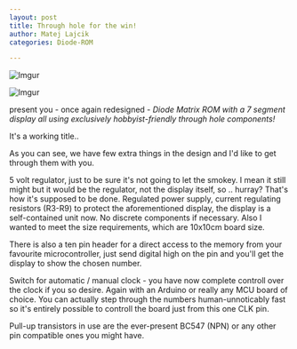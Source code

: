 ```yaml
---
layout: post
title: Through hole for the win!
author: Matej Lajcik
categories: Diode-ROM

---
```


![Imgur](https://i.imgur.com/cIfVq9c.png)

![Imgur](https://i.imgur.com/eIgBRBA.png)

 present you - once again redesigned - _Diode Matrix ROM with a 7 segment display all using exclusively hobbyist-friendly through hole components!_

It's a working title..

As you can see, we have few extra things in the design and I'd like to get through them with you.

5 volt regulator, just to be sure it's not going to let the smokey. I mean it still might but it would be the regulator, not the display itself, so .. hurray? That's how it's supposed to be done. Regulated power supply, current regulating resistors (R3-R9) to protect the aforementioned display, the display is a self-contained unit now. No discrete components if necessary. Also I wanted to meet the size requirements, which are 10x10cm board size.

There is also a ten pin header for a direct access to the memory from your favourite microcontroller, just send digital high on the pin and you'll get the display to show the chosen number.

Switch for automatic / manual clock - you have now complete controll over the clock if you so desire. Again with an Arduino or really any MCU board of choice. You can actually step through the numbers human-unnoticably fast so it's entirely possible to controll the board just from this one CLK pin.

Pull-up transistors in use are the ever-present BC547 (NPN) or any other pin compatible ones you might have.

